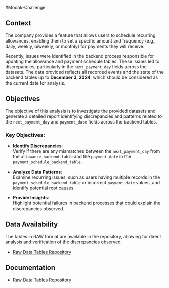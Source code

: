 #Modak-Challenge


## Context

The company provides a feature that allows users to schedule recurring allowances, enabling them to set a specific amount and frequency (e.g., daily, weekly, biweekly, or monthly) for payments they will receive.

Recently, issues were identified in the backend process responsible for updating the allowance and payment schedule tables. These issues led to discrepancies, particularly in the `next_payment_day` fields across the datasets. The data provided reflects all recorded events and the state of the backend tables up to **December 3, 2024**, which should be considered as the current date for analysis.

## Objectives

The objective of this analysis is to investigate the provided datasets and generate a detailed report identifying discrepancies and patterns related to the `next_payment_day` and `payment_date` fields across the backend tables.

### Key Objectives:
- **Identify Discrepancies**:  
  Verify if there are any mismatches between the `next_payment_day` from the `allowance_backend_table` and the `payment_date` in the `payment_schedule_backend_table`.
  
- **Analyze Data Patterns**:  
  Examine recurring issues, such as users having multiple records in the `payment_schedule_backend_table` or incorrect `payment_date` values, and identify potential root causes.

- **Provide Insights**:  
  Highlight potential failures in backend processes that could explain the discrepancies observed.

## Data Availability

The tables in RAW format are available in the repository, allowing for direct analysis and verification of the discrepancies observed.

- [Raw Data Tables Repository](https://gist.github.com/DaniModak/d0cdc441bc2cab2abdc5b37e45ca5cb4)

## Documentation

- [Raw Data Tables Repository](https://gist.github.com/DaniModak/d0cdc441bc2cab2abdc5b37e45ca5cb4)